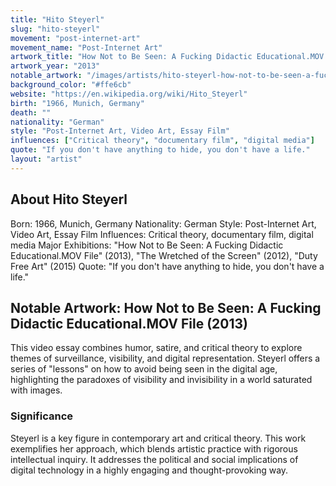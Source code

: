 ```yaml
---
title: "Hito Steyerl"
slug: "hito-steyerl"
movement: "post-internet-art"
movement_name: "Post-Internet Art"
artwork_title: "How Not to Be Seen: A Fucking Didactic Educational.MOV File (2013)"
artwork_year: "2013"
notable_artwork: "/images/artists/hito-steyerl-how-not-to-be-seen-a-fucking-didactic-educationalm.png"
background_color: "#ffe6cb"
website: "https://en.wikipedia.org/wiki/Hito_Steyerl"
birth: "1966, Munich, Germany"
death: ""
nationality: "German"
style: "Post-Internet Art, Video Art, Essay Film"
influences: ["Critical theory", "documentary film", "digital media"]
quote: "If you don't have anything to hide, you don't have a life."
layout: "artist"
---
```


## About Hito Steyerl

Born: 1966, Munich, Germany Nationality: German Style: Post-Internet Art, Video Art, Essay Film Influences: Critical theory, documentary film, digital media Major Exhibitions: "How Not to Be Seen: A Fucking Didactic Educational.MOV File" (2013), "The Wretched of the Screen" (2012), "Duty Free Art" (2015) Quote: "If you don't have anything to hide, you don't have a life."

## Notable Artwork: How Not to Be Seen: A Fucking Didactic Educational.MOV File (2013)

This video essay combines humor, satire, and critical theory to explore themes of surveillance, visibility, and digital representation. Steyerl offers a series of "lessons" on how to avoid being seen in the digital age, highlighting the paradoxes of visibility and invisibility in a world saturated with images.

### Significance

Steyerl is a key figure in contemporary art and critical theory. This work exemplifies her approach, which blends artistic practice with rigorous intellectual inquiry. It addresses the political and social implications of digital technology in a highly engaging and thought-provoking way.
